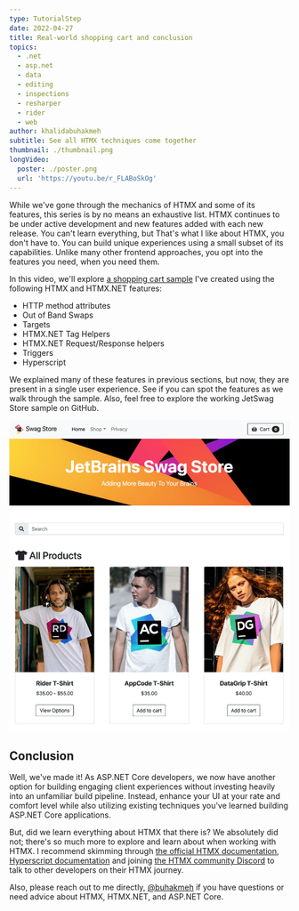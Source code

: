 ```yaml
---
type: TutorialStep
date: 2022-04-27
title: Real-world shopping cart and conclusion
topics:
  - .net
  - asp.net
  - data
  - editing
  - inspections
  - resharper
  - rider
  - web
author: khalidabuhakmeh
subtitle: See all HTMX techniques come together
thumbnail: ./thumbnail.png
longVideo:
  poster: ./poster.png
  url: 'https://youtu.be/r_FLABoSkOg'
---
```


While we've gone through the mechanics of HTMX and some of its features, this series is by no means an exhaustive list. HTMX continues to be under active development and new features added with each new release. You can't learn everything, but That's what I like about HTMX, you don't have to. You can build unique experiences using a small subset of its capabilities. Unlike many other frontend approaches, you opt into the features you need, when you need them.

In this video, we'll explore [a shopping cart sample](https://github.com/khalidabuhakmeh/htmx-aspnetcore) I've created using the following HTMX and HTMX.NET features:

- HTTP method attributes
- Out of Band Swaps
- Targets
- HTMX.NET Tag Helpers
- HTMX.NET Request/Response helpers
- Triggers
- Hyperscript

We explained many of these features in previous sections, but now, they are present in a single user experience. See if you can spot the features as we walk through the sample. Also, feel free to explore the working JetSwag Store sample on GitHub.

![JetSwag Store Sample](jetswag.png)

## Conclusion

Well, we've made it! As ASP.NET Core developers, we now have another option for building engaging client experiences without investing heavily into an unfamiliar build pipeline. Instead, enhance your UI at your rate and comfort level while also utilizing existing techniques you've learned building ASP.NET Core applications.

But, did we learn everything about HTMX that there is? We absolutely did not; there's so much more to explore and learn about when working with HTMX. I recommend skimming through [the official HTMX documentation](https://htmx.org), [Hyperscript documentation](https://hyperscript.org) and joining [the HTMX community Discord](https://htmx.org/discord) to talk to other developers on their HTMX journey.

Also, please reach out to me directly, [@buhakmeh](https://twitter.com/buhakmeh) if you have questions or need advice about HTMX, HTMX.NET, and ASP.NET Core.
